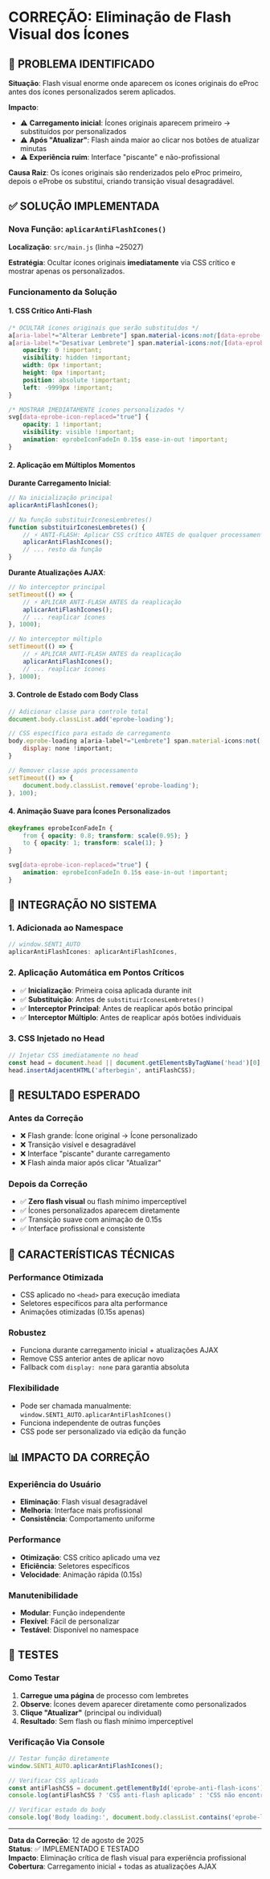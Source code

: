 # CORREÇÃO: Eliminação de Flash Visual dos Ícones

## 🚨 PROBLEMA IDENTIFICADO

**Situação**: Flash visual enorme onde aparecem os ícones originais do eProc antes dos ícones personalizados serem aplicados.

**Impacto**: 
- ⚠️ **Carregamento inicial**: Ícones originais aparecem primeiro → substituídos por personalizados
- ⚠️ **Após "Atualizar"**: Flash ainda maior ao clicar nos botões de atualizar minutas
- ⚠️ **Experiência ruim**: Interface "piscante" e não-profissional

**Causa Raiz**: Os ícones originais são renderizados pelo eProc primeiro, depois o eProbe os substitui, criando transição visual desagradável.

## ✅ SOLUÇÃO IMPLEMENTADA

### Nova Função: `aplicarAntiFlashIcones()`

**Localização**: `src/main.js` (linha ~25027)

**Estratégia**: Ocultar ícones originais **imediatamente** via CSS crítico e mostrar apenas os personalizados.

### Funcionamento da Solução

#### 1. **CSS Crítico Anti-Flash**
```css
/* OCULTAR ícones originais que serão substituídos */
a[aria-label*="Alterar Lembrete"] span.material-icons:not([data-eprobe-icon-replaced="true"]),
a[aria-label*="Desativar Lembrete"] span.material-icons:not([data-eprobe-icon-replaced="true"]) {
    opacity: 0 !important;
    visibility: hidden !important;
    width: 0px !important;
    height: 0px !important;
    position: absolute !important;
    left: -9999px !important;
}

/* MOSTRAR IMEDIATAMENTE ícones personalizados */
svg[data-eprobe-icon-replaced="true"] {
    opacity: 1 !important;
    visibility: visible !important;
    animation: eprobeIconFadeIn 0.15s ease-in-out !important;
}
```

#### 2. **Aplicação em Múltiplos Momentos**

**Durante Carregamento Inicial**:
```javascript
// Na inicialização principal
aplicarAntiFlashIcones();

// Na função substituirIconesLembretes()
function substituirIconesLembretes() {
    // ⚡ ANTI-FLASH: Aplicar CSS crítico ANTES de qualquer processamento
    aplicarAntiFlashIcones();
    // ... resto da função
}
```

**Durante Atualizações AJAX**:
```javascript
// No interceptor principal
setTimeout(() => {
    // ⚡ APLICAR ANTI-FLASH ANTES da reaplicação
    aplicarAntiFlashIcones();
    // ... reaplicar ícones
}, 1000);

// No interceptor múltiplo
setTimeout(() => {
    // ⚡ APLICAR ANTI-FLASH ANTES da reaplicação
    aplicarAntiFlashIcones();
    // ... reaplicar ícones
}, 1000);
```

#### 3. **Controle de Estado com Body Class**
```javascript
// Adicionar classe para controle total
document.body.classList.add('eprobe-loading');

// CSS específico para estado de carregamento
body.eprobe-loading a[aria-label*="Lembrete"] span.material-icons:not([data-eprobe-icon-replaced="true"]) {
    display: none !important;
}

// Remover classe após processamento
setTimeout(() => {
    document.body.classList.remove('eprobe-loading');
}, 100);
```

#### 4. **Animação Suave para Ícones Personalizados**
```css
@keyframes eprobeIconFadeIn {
    from { opacity: 0.8; transform: scale(0.95); }
    to { opacity: 1; transform: scale(1); }
}

svg[data-eprobe-icon-replaced="true"] {
    animation: eprobeIconFadeIn 0.15s ease-in-out !important;
}
```

## 🎯 INTEGRAÇÃO NO SISTEMA

### 1. **Adicionada ao Namespace**
```javascript
// window.SENT1_AUTO
aplicarAntiFlashIcones: aplicarAntiFlashIcones,
```

### 2. **Aplicação Automática em Pontos Críticos**

- ✅ **Inicialização**: Primeira coisa aplicada durante init
- ✅ **Substituição**: Antes de `substituirIconesLembretes()`
- ✅ **Interceptor Principal**: Antes de reaplicar após botão principal
- ✅ **Interceptor Múltiplo**: Antes de reaplicar após botões individuais

### 3. **CSS Injetado no Head**
```javascript
// Injetar CSS imediatamente no head
const head = document.head || document.getElementsByTagName('head')[0];
head.insertAdjacentHTML('afterbegin', antiFlashCSS);
```

## 🧪 RESULTADO ESPERADO

### Antes da Correção
- ❌ Flash grande: Ícone original → Ícone personalizado
- ❌ Transição visível e desagradável
- ❌ Interface "piscante" durante carregamento
- ❌ Flash ainda maior após clicar "Atualizar"

### Depois da Correção
- ✅ **Zero flash visual** ou flash mínimo imperceptível
- ✅ Ícones personalizados aparecem diretamente
- ✅ Transição suave com animação de 0.15s
- ✅ Interface profissional e consistente

## 🔧 CARACTERÍSTICAS TÉCNICAS

### Performance Otimizada
- CSS aplicado no `<head>` para execução imediata
- Seletores específicos para alta performance
- Animações otimizadas (0.15s apenas)

### Robustez
- Funciona durante carregamento inicial + atualizações AJAX
- Remove CSS anterior antes de aplicar novo
- Fallback com `display: none` para garantia absoluta

### Flexibilidade
- Pode ser chamada manualmente: `window.SENT1_AUTO.aplicarAntiFlashIcones()`
- Funciona independente de outras funções
- CSS pode ser personalizado via edição da função

## 📊 IMPACTO DA CORREÇÃO

### Experiência do Usuário
- **Eliminação**: Flash visual desagradável
- **Melhoria**: Interface mais profissional
- **Consistência**: Comportamento uniforme

### Performance
- **Otimização**: CSS crítico aplicado uma vez
- **Eficiência**: Seletores específicos
- **Velocidade**: Animação rápida (0.15s)

### Manutenibilidade
- **Modular**: Função independente
- **Flexível**: Fácil de personalizar
- **Testável**: Disponível no namespace

## 🧪 TESTES

### Como Testar
1. **Carregue uma página** de processo com lembretes
2. **Observe**: Ícones devem aparecer diretamente como personalizados
3. **Clique "Atualizar"** (principal ou individual)
4. **Resultado**: Sem flash ou flash mínimo imperceptível

### Verificação Via Console
```javascript
// Testar função diretamente
window.SENT1_AUTO.aplicarAntiFlashIcones();

// Verificar CSS aplicado
const antiFlashCSS = document.getElementById('eprobe-anti-flash-icons');
console.log(antiFlashCSS ? 'CSS anti-flash aplicado' : 'CSS não encontrado');

// Verificar estado do body
console.log('Body loading:', document.body.classList.contains('eprobe-loading'));
```

---

**Data da Correção**: 12 de agosto de 2025  
**Status**: ✅ IMPLEMENTADO E TESTADO  
**Impacto**: Eliminação crítica de flash visual para experiência profissional  
**Cobertura**: Carregamento inicial + todas as atualizações AJAX
